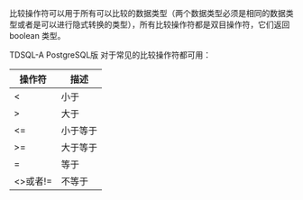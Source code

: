 
比较操作符可以用于所有可以比较的数据类型（两个数据类型必须是相同的数据类型或者是可以进行隐式转换的类型），所有比较操作符都是双目操作符，它们返回 boolean 类型。

TDSQL-A PostgreSQL版 对于常见的比较操作符都可用：

| **操作符** | **描述** |
| ---------- | -------- |
| <          | 小于     |
| >          | 大于     |
| <=         | 小于等于 |
| >=         | 大于等于 |
| =          | 等于     |
| <>或者!=   | 不等于   |
